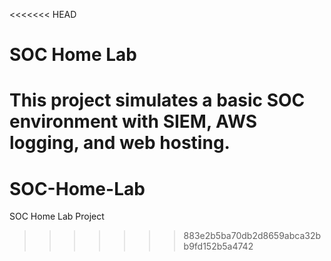 <<<<<<< HEAD
# SOC Home Lab

This project simulates a basic SOC environment with SIEM, AWS logging, and web hosting.
=======
# SOC-Home-Lab
SOC Home Lab Project
>>>>>>> 883e2b5ba70db2d8659abca32bb9fd152b5a4742
